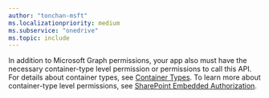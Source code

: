 ```yaml
---
author: "tonchan-msft"
ms.localizationpriority: medium
ms.subservice: "onedrive"
ms.topic: include
---
```


In addition to Microsoft Graph permissions, your app also must have the necessary container-type level permission or permissions to call this API. For details about container types, see [Container Types](/sharepoint/dev/embedded/concepts/app-concepts/containertypes). To learn more about container-type level permissions, see [SharePoint Embedded Authorization](/sharepoint/dev/embedded/concepts/app-concepts/auth#Authorization).